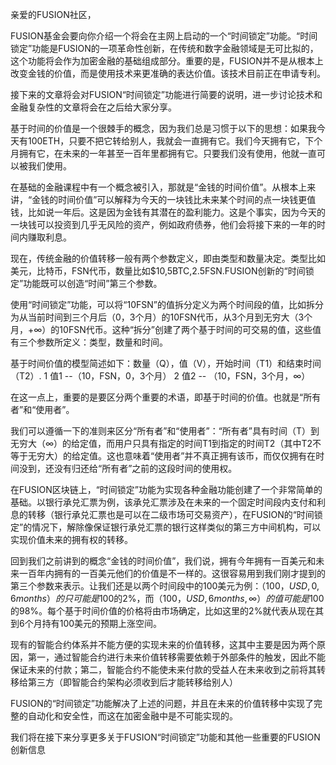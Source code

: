 亲爱的FUSION社区，

FUSION基金会要向你介绍一个将会在主网上启动的一个“时间锁定”功能。“时间锁定”功能是FUSION的一项革命性创新，在传统和数字金融领域是无可比拟的，这个功能将会作为加密金融的基础组成部分。重要的是，FUSION并不是从根本上改变金钱的价值，而是使用技术来更准确的表达价值。该技术目前正在申请专利。

接下来的文章将会对FUSION“时间锁定”功能进行简要的说明，进一步讨论技术和金融复杂性的文章将会在之后给大家分享。

基于时间的价值是一个很棘手的概念，因为我们总是习惯于以下的思想：如果我今天有100ETH，只要不把它转给别人，我就会一直拥有它。我们今天拥有它，下个月拥有它，在未来的一年甚至一百年里都拥有它。只要我们没有使用，他就一直可以被我们使用。

在基础的金融课程中有一个概念被引入，那就是“金钱的时间价值”。从根本上来讲，“金钱的时间价值”可以解释为今天的一块钱比未来某个时间的点一块钱更值钱，比如说一年后。这是因为金钱有其潜在的盈利能力。这是个事实，因为今天的一块钱可以投资到几乎无风险的资产，例如政府债券，他们会将接下来的一年的时间内赚取利息。

现在，传统金融的价值转移一般有两个参数定义，即由类型和数量决定。类型比如美元，比特币，FSN代币，数量比如$10,5BTC,2.5FSN.FUSION创新的“时间锁定”功能既可以创造“时间”第三个参数。

使用“时间锁定”功能，可以将“10FSN”的值拆分定义为两个时间段的值，比如拆分为从当前时间到三个月后（0，3个月）的10FSN代币，从3个月到无穷大（3个月，+∞）的10FSN代币。这种“拆分”创建了两个基于时间的可交易的值，这些值有三个参数所定义：类型，数量和时间。

基于时间价值的模型简述如下：数量（Q），值（V），开始时间（T1）和结束时间（T2）.
1 值1 --（10，FSN，0，3个月）
2 值2 -- （10，FSN，3个月，∞）

在这一点上，重要的是要区分两个重要的术语，即基于时间的价值。也就是“所有者”和“使用者”。

我们可以遵循一下的准则来区分“所有者”和“使用者”：“所有者”具有时间（T）到无穷大（∞）的给定值，而用户只具有指定的时间T1到指定的时间T2（其中T2不等于无穷大）的给定值。这也意味着“使用者”并不真正拥有该币，而仅仅拥有在时间没到，还没有归还给“所有者”之前的这段时间的使用权。

在FUSION区块链上，“时间锁定”功能为实现各种金融功能创建了一个非常简单的基础。以银行承兑汇票为例，该承兑汇票涉及在未来的一个固定时间段内支付和利息的转移（银行承兑汇票也是可以在二级市场可交易资产），在FUSION的“时间锁定”的情况下，解除像保证银行承兑汇票的银行这样类似的第三方中间机构，可以实现价值未来的拥有权的转移。

回到我们之前讲到的概念“金钱的时间价值”，我们说，拥有今年拥有一百美元和未来一百年内拥有的一百美元他们的价值是不一样的。这很容易用到我们刚才提到的第三个参数来表示。让我们还是以两个时间段中的100美元为例：（100，$USD,0,6months）的只可能是$100的2%，而（100，$USD,6months,∞）的值可能是$100的98%。每个基于时间价值的价格将由市场确定，比如这里的2%就代表从现在其到6个月持有100美元的预期上涨空间。

现有的智能合约体系并不能方便的实现未来的价值转移，这其中主要是因为两个原因，第一，通过智能合约进行未来价值转移需要依赖于外部条件的触发，因此不能保证未来的付款；第二，智能合约不能使未来付款的受益人在未来收到之前将其转移给第三方（即智能合约架构必须收到后才能转移给别人）

FUSION的“时间锁定”功能解决了上述的问题，并且在未来的价值转移中实现了完整的自动化和安全性，而这在加密金融中是不可能实现的。

我们将在接下来分享更多关于FUSION“时间锁定”功能和其他一些重要的FUSION创新信息

